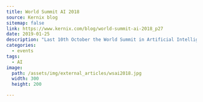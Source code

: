 ```yaml
---
title: World Summit AI 2018
source: Kernix blog
sitemap: false
link: https://www.kernix.com/blog/world-summit-ai-2018_p27
date: 2019-01-25
description: "Last 10th October the World Summit in Artificial Intelligence took place at Amsterdam with more than 4000 attendees, doubling the number of attendees from last year. This annual event bring together practitioners, influencers and users of applied artificial intelligence."
categories:
  - events
tags:
  - AI
image: 
  path: /assets/img/external_articles/wsai2018.jpg
  width: 300
  height: 200

---
```

